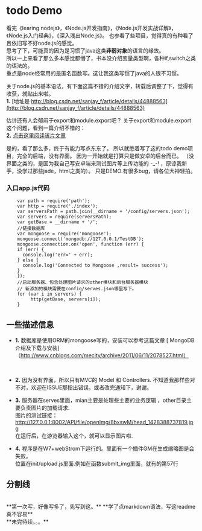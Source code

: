 todo Demo  
=================================== 
看完《learing  nodejs》，《Node.js开发指南》，《Node.js开发实战详解》，《Node.js入门经典》，《深入浅出Node.js》。
也参看了些项目，觉得真的有种看了且依旧写不好node.js的感觉。<br>
思考了下，可能真的因为是习惯了java这类**非弱对象**的语言的缘故。<br>
所以一上来看了那么多本感觉都懵了，书本没介绍变量类型啊，各种if,switch之类的语法的。<br>
重点是node经常用的是匿名函数写。这让我这类写惯了java的人很不习惯。<br>

关于node.js的基本语法，有下面这篇不错的介绍文字，转载后调整了下，觉得有收获，就贴出来啦。<br /> 
**1.** [地址是 http://blog.csdn.net/sanjay_f/article/details/44888563](http://blog.csdn.net/sanjay_f/article/details/44888563)<br /> 

估计还有人会郁闷于export和module.export吧？
关于export和module.export这个问题，看到一篇介绍不错的：<br /> 
**2.** [点击这里阅读该片文章](http://blog.csdn.net/sanjay_f/article/details/44871613)<br />  
 
 
是的，看了那么多，终于有能力写点东东了。
所以就憋着写了这的todo demo项目，完全的后端，没有界面。 因为一开始就是打算只是做安卓的后台而已。
（没界面之类的，是因为我自己写安卓端来测试图片等上传功能的 -_-! ，原谅我新手，没学过那些jade，html之类的）。
只是DEMO.有很多bug，请各位大神轻拍。


### 入口app.js代码
  		var path = require('path');
  		var http = require('./index');
  		var serversPath = path.join(__dirname + '/config/servers.json');
  		var servers = require(serversPath);
  		var getBase = __dirname + '/';
  		//链接数据库
  		var mongoose = require('mongoose');
  		mongoose.connect('mongodb://127.0.0.1/TestDB');
  		mongoose.connection.on('open', function (err) {
  		if (err) {
  		  console.log('err=' + err);
  		} else {
  		  console.log('Connected to Mongoose ,result= success');
  		}
  		});
  		//启动服务器、包含处理图片请求的other模块和后台服务器模块
  		// 新添加的模块需要在config/serves.json哪里写下。
  		for (var i in servers) {
  		     http(getBase, servers[i]);
  		}

###
一些描述信息
----------------------------------- 
* **1.**	数据库是使用ORM的mongoose写的，安装可以参考这篇文章
[ MongoDB介绍及下载与安装]（http://www.cnblogs.com/mecity/archive/2011/06/11/2078527.html）
<br /> 

* **2.**	因为没有界面，所以只有MVC的 Model 和 Controllers.
  不知道我那样些对不对，欢迎在ISSUE那指出错误。或者改完通知下，谢谢。

* **3.** 服务器在serves里面，mian主要是处理些主要的业务逻辑 ，other目录主要负责图片的加载请求.<br>
 图片的测试链接：
  http://127.0.0.1:8002/API/file/openImg/8bxswM/head_1428388737819.jpg<br>
 在运行后，在游览器输入这个，就可以显示图片啦.

* **4.** 程序是在W7+webStrom下运行的。里面有一个插件GM在生成缩略图是会失败。<br>
  位置在init/upload.js里面.例如在函数submit_img里面，就有的第57行



###
分割线
----------------------------------- 
 

<br>
**第一次写，好像写多了，先写到这。**
**学了点markdown语法，写这readme真不容易**
<br>
**未完待续。。。**
<br>
<br>




